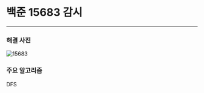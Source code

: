 # 백준 15683 감시

---

### 해결 사진

![15683](https://user-images.githubusercontent.com/69099083/92604561-9a688980-f2eb-11ea-82df-d6d583ccb95e.png)

### 주요 알고리즘
DFS